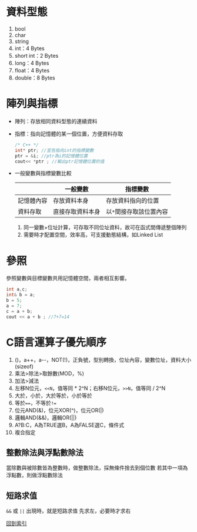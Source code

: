 # 資料型態
1. bool
2. char
3. string
4. int：4 Bytes
5. short int：2 Bytes
6. long：4 Bytes
7. float：4 Bytes
8. double：8 Bytes

# 陣列與指標
* 陣列：存放相同資料型態的連續資料
* 指標：指向記憶體的某一個位置，方便資料存取
	```C++ 
	/* C++ */
	int* ptr; //宣告指向int的指標變數
	ptr = &i; //ptr為i的記憶體位置
	cout<< *ptr ; //輸出ptr記憶體位置的值
	```
	
* 一般變數與指標變數比較

	||一般變數|指標變數|
	|-|-|-|
	|記憶體內容|存放資料本身|存放資料指向的位置|
	|資料存取|直接存取資料本身|以`*`間接存取該位置內容|
	1. 同一變數+位址計算，可存取不同位址資料，故可在函式間傳遞整個陣列
	2. 需要時才配置空間，效率高，可支援動態結構，如Linked List

# 參照
參照變數與目標變數共用記憶體空間，兩者相互影響。
```C++
int a,c;
int& b = a;
b = 5;
a = 7;
c = a + b;
cout << a + b ; //7+7=14
```

# C語言運算子優先順序
1. ()，a++，a--，NOT(!)，正負號，型別轉換，位址內容，變數位址，資料大小(sizeof)
2. 乘法>除法>取餘數(MOD，%)
3. 加法>減法
4. 左移N位元，`<<N`，值等同 * 2^N；右移N位元，`>>N`，值等同 / 2^N
5. 大於，小於，大於等於，小於等於
6. 等於`==`，不等於`!=`
7. 位元AND(&)，位元XOR(^)，位元OR(|)
8. 邏輯AND(&&)，邏輯OR(||)
9. A?B:C，A為TRUE選B，A為FALSE選C，條件式
10. 複合指定

## 整數除法與浮點數除法
當除數與被除數皆為整數時，做整數除法，採無條件捨去到個位數
若其中一項為浮點數，則做浮點數除法

## 短路求值
`&&` 或 `||` 出現時，就是短路求值
先求左，必要時才求右

[回到索引](資訊管理考試/計算機概論/程式語言/(索引))